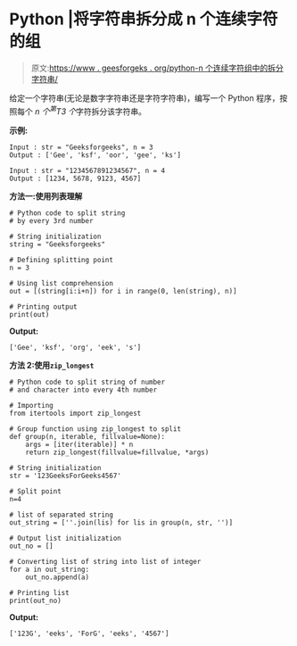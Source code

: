 # Python |将字符串拆分成 n 个连续字符的组

> 原文:[https://www . geesforgeks . org/python-n 个连续字符组中的拆分字符串/](https://www.geeksforgeeks.org/python-split-string-in-groups-of-n-consecutive-characters/)

给定一个字符串(无论是数字字符串还是字符字符串)，编写一个 Python 程序，按照每个 *n 个<sup>第</sup>T3 个*字符拆分该字符串。

**示例:**

```
Input : str = "Geeksforgeeks", n = 3
Output : ['Gee', 'ksf', 'oor', 'gee', 'ks']

Input : str = "1234567891234567", n = 4
Output : [1234, 5678, 9123, 4567]
```

**方法一:使用列表理解**

```
# Python code to split string
# by every 3rd number

# String initialization
string = "Geeksforgeeks"

# Defining splitting point
n = 3

# Using list comprehension
out = [(string[i:i+n]) for i in range(0, len(string), n)]

# Printing output
print(out)
```

**Output:**

```
['Gee', 'ksf', 'org', 'eek', 's']

```

**方法 2:使用`zip_longest`**

```
# Python code to split string of number
# and character into every 4th number

# Importing
from itertools import zip_longest

# Group function using zip_longest to split
def group(n, iterable, fillvalue=None):
    args = [iter(iterable)] * n
    return zip_longest(fillvalue=fillvalue, *args)

# String initialization
str = '123GeeksForGeeks4567'

# Split point
n=4

# list of separated string
out_string = [''.join(lis) for lis in group(n, str, '')]

# Output list initialization
out_no = []

# Converting list of string into list of integer
for a in out_string:
    out_no.append(a)

# Printing list
print(out_no)
```

**Output:**

```
['123G', 'eeks', 'ForG', 'eeks', '4567']

```